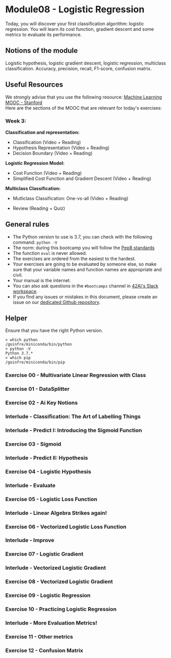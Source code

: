 # Module08 - Logistic Regression

Today, you will discover your first classification algorithm: logistic regression. You will learn its cost function, gradient descent and some metrics to evaluate its performance.

## Notions of the module

Logistic hypothesis, logistic gradient descent, logistic regression, multiclass classification. 
Accuracy, precision, recall, F1-score, confusion matrix.

## Useful Resources  
  
We strongly advise that you use the following resource:
[Machine Learning MOOC - Stanford](https://www.coursera.org/learn/machine-learning/home/week/3)  
Here are the sections of the MOOC that are relevant for today's exercises: 

### Week 3: 

**Classification and representation:**
* Classification (Video + Reading)
* Hypothesis Representation (Video + Reading)
* Decision Boundary (Video + Reading)

**Logistic Regression Model:**
* Cost Function (Video + Reading)
* Simplified Cost Function and Gradient Descent (Video + Reading)
 
**Multiclass Classification:**
* Mutliclass Classification: One-vs-all (Video + Reading)

* Review (Reading + Quiz)

## General rules

* The Python version to use is 3.7, you can check with the following command: `python -V`
* The norm: during this bootcamp you will follow the [Pep8 standards](https://www.python.org/dev/peps/pep-0008/)
* The function `eval` is never allowed.
* The exercises are ordered from the easiest to the hardest.
* Your exercises are going to be evaluated by someone else, so make sure that your variable names and function names are appropriate and civil. 
* Your manual is the internet.
* You can also ask questions in the `#bootcamps` channel in [42AI's Slack workspace](https://42-ai.slack.com).
* If you find any issues or mistakes in this document, please create an issue on our [dedicated Github repository](https://github.com/42-AI/bootcamp_machine-learning/issues).

## Helper

Ensure that you have the right Python version.

```
> which python
/goinfre/miniconda/bin/python
> python -V
Python 3.7.*
> which pip
/goinfre/miniconda/bin/pip
```

### Exercise 00 - Multivariate Linear Regression with Class

### Exercise 01 - DataSplitter

### Exercise 02 - Ai Key Notions

### Interlude -  Classification: The Art of Labelling Things

### Interlude - Predict I: Introducing the Sigmoid Function

### Exercise 03 - Sigmoid

### Interlude - Predict II: Hypothesis

### Exercise 04 - Logistic Hypothesis

### Interlude - Evaluate

### Exercise 05 - Logistic Loss Function

### Interlude - Linear Algebra Strikes again!

### Exercise 06 - Vectorized Logistic Loss Function

### Interlude - Improve

### Exercise 07 - Logistic Gradient

### Interlude - Vectorized Logistic Gradient 

### Exercise 08 - Vectorized Logistic Gradient

### Exercise 09 - Logistic Regression

### Exercise 10 - Practicing Logistic Regression

### Interlude - More Evaluation Metrics!

### Exercise 11 - Other metrics

### Exercise 12 - Confusion Matrix
